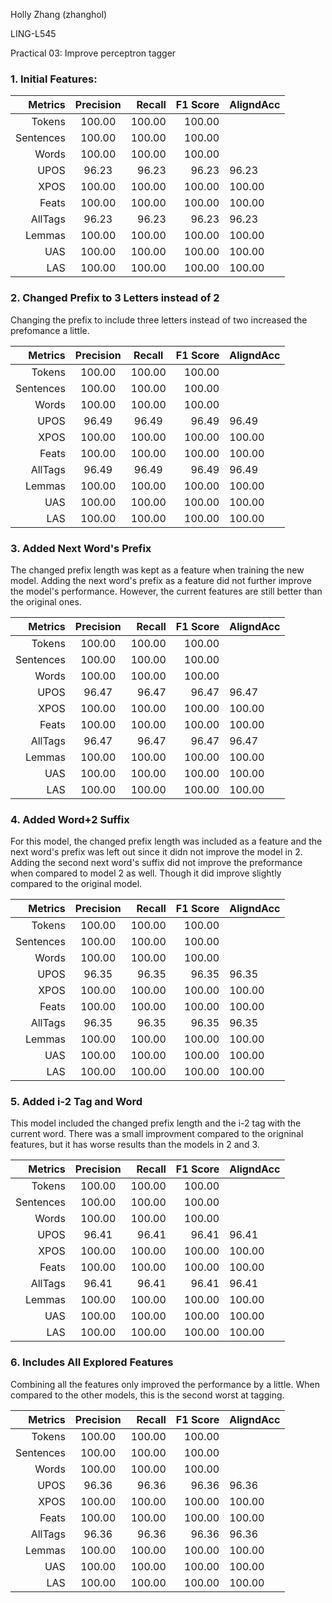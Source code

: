 Holly Zhang (zhanghol)

LING-L545

Practical 03: Improve perceptron tagger


### 1. Initial Features:

Metrics    | Precision |    Recall |  F1 Score | AligndAcc
----------:|:---------:|----------:|----------:|-----------
Tokens     |    100.00 |    100.00 |    100.00 |
Sentences  |    100.00 |    100.00 |    100.00 |
Words      |    100.00 |    100.00 |    100.00 |
UPOS       |     96.23 |     96.23 |     96.23 |     96.23
XPOS       |    100.00 |    100.00 |    100.00 |    100.00
Feats      |    100.00 |    100.00 |    100.00 |    100.00
AllTags    |     96.23 |     96.23 |     96.23 |     96.23
Lemmas     |    100.00 |    100.00 |    100.00 |    100.00
UAS        |    100.00 |    100.00 |    100.00 |    100.00
LAS        |    100.00 |    100.00 |    100.00 |    100.00


### 2. Changed Prefix to 3 Letters instead of 2

Changing the prefix to include three letters instead of two increased the prefomance a little.

Metrics    | Precision |    Recall |  F1 Score | AligndAcc
----------:|:---------:|:---------:|----------:|-----------
Tokens     |    100.00 |    100.00 |    100.00 |
Sentences  |    100.00 |    100.00 |    100.00 |
Words      |    100.00 |    100.00 |    100.00 |
UPOS       |     96.49 |     96.49 |     96.49 |     96.49
XPOS       |    100.00 |    100.00 |    100.00 |    100.00
Feats      |    100.00 |    100.00 |    100.00 |    100.00
AllTags    |     96.49 |     96.49 |     96.49 |     96.49
Lemmas     |    100.00 |    100.00 |    100.00 |    100.00
UAS        |    100.00 |    100.00 |    100.00 |    100.00
LAS        |    100.00 |    100.00 |    100.00 |    100.00


### 3. Added Next Word's Prefix

The changed prefix length was kept as a feature when training the new model. Adding the next word's prefix as a feature did not further improve the model's performance. However, the current features are still better than the original ones.

Metrics    | Precision |    Recall |  F1 Score | AligndAcc
----------:|:---------:|----------:|----------:|-----------
Tokens     |    100.00 |    100.00 |    100.00 |
Sentences  |    100.00 |    100.00 |    100.00 |
Words      |    100.00 |    100.00 |    100.00 |
UPOS       |     96.47 |     96.47 |     96.47 |     96.47
XPOS       |    100.00 |    100.00 |    100.00 |    100.00
Feats      |    100.00 |    100.00 |    100.00 |    100.00
AllTags    |     96.47 |     96.47 |     96.47 |     96.47
Lemmas     |    100.00 |    100.00 |    100.00 |    100.00
UAS        |    100.00 |    100.00 |    100.00 |    100.00
LAS        |    100.00 |    100.00 |    100.00 |    100.00


### 4. Added Word+2 Suffix

For this model, the changed prefix length was included as a feature and the next word's prefix was left out since it didn not improve the model in 2. Adding the second next word's suffix did not improve the preformance when compared to model 2 as well. Though it did improve slightly compared to the original model.

Metrics    | Precision |    Recall |  F1 Score | AligndAcc
----------:|:---------:|----------:|----------:|-----------
Tokens     |    100.00 |    100.00 |    100.00 |
Sentences  |    100.00 |    100.00 |    100.00 |
Words      |    100.00 |    100.00 |    100.00 |
UPOS       |     96.35 |     96.35 |     96.35 |     96.35
XPOS       |    100.00 |    100.00 |    100.00 |    100.00
Feats      |    100.00 |    100.00 |    100.00 |    100.00
AllTags    |     96.35 |     96.35 |     96.35 |     96.35
Lemmas     |    100.00 |    100.00 |    100.00 |    100.00
UAS        |    100.00 |    100.00 |    100.00 |    100.00
LAS        |    100.00 |    100.00 |    100.00 |    100.00


### 5. Added i-2 Tag and Word

This model included the changed prefix length and the i-2 tag with the current word. There was a small improvment compared to the origninal features, but it has worse results than the models in 2 and 3.

Metrics    | Precision |    Recall |  F1 Score | AligndAcc
----------:|:---------:|----------:|----------:|-----------
Tokens     |    100.00 |    100.00 |    100.00 |
Sentences  |    100.00 |    100.00 |    100.00 |
Words      |    100.00 |    100.00 |    100.00 |
UPOS       |     96.41 |     96.41 |     96.41 |     96.41
XPOS       |    100.00 |    100.00 |    100.00 |    100.00
Feats      |    100.00 |    100.00 |    100.00 |    100.00
AllTags    |     96.41 |     96.41 |     96.41 |     96.41
Lemmas     |    100.00 |    100.00 |    100.00 |    100.00
UAS        |    100.00 |    100.00 |    100.00 |    100.00
LAS        |    100.00 |    100.00 |    100.00 |    100.00


### 6. Includes All Explored Features

Combining all the features only improved the performance by a little. When compared to the other models, this is the second worst at tagging.

Metrics    | Precision |    Recall |  F1 Score | AligndAcc
----------:|:---------:|----------:|----------:|-----------
Tokens     |    100.00 |    100.00 |    100.00 |
Sentences  |    100.00 |    100.00 |    100.00 |
Words      |    100.00 |    100.00 |    100.00 |
UPOS       |     96.36 |     96.36 |     96.36 |     96.36
XPOS       |    100.00 |    100.00 |    100.00 |    100.00
Feats      |    100.00 |    100.00 |    100.00 |    100.00
AllTags    |     96.36 |     96.36 |     96.36 |     96.36
Lemmas     |    100.00 |    100.00 |    100.00 |    100.00
UAS        |    100.00 |    100.00 |    100.00 |    100.00
LAS        |    100.00 |    100.00 |    100.00 |    100.00
